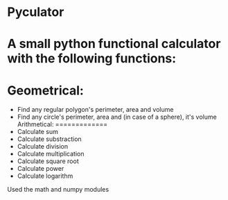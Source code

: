 
# Pyculator
A small python functional calculator with the following functions:
=============
Geometrical:
=============
- Find any regular polygon's perimeter, area and volume
- Find any circle's perimeter, area and (in case of a sphere), it's volume
Arithmetical:
=============
- Calculate sum
- Calculate substraction
- Calculate division
- Calculate multiplication
- Calculate square root
- Calculate power
- Calculate logarithm

Used the math and numpy modules
